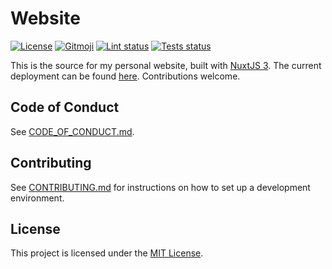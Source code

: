 # Website

[![License](https://img.shields.io/github/license/EdwinChang24/website)](./LICENSE)
[![Gitmoji](https://img.shields.io/badge/gitmoji-%20😜%20😍-FFDD67.svg)](https://gitmoji.dev)
[![Lint status](https://github.com/EdwinChang24/website/actions/workflows/lint.yml/badge.svg)](https://github.com/EdwinChang24/website/actions/workflows/lint.yml)
[![Tests status](https://github.com/EdwinChang24/website/actions/workflows/tests.yml/badge.svg)](https://github.com/EdwinChang24/website/actions/workflows/tests.yml)

This is the source for my personal website, built with [NuxtJS 3](https://v3.nuxtjs.org/). The current deployment can be found [here](https://edwinchang.vercel.app). Contributions welcome.

## Code of Conduct

See [CODE_OF_CONDUCT.md](./CODE_OF_CONDUCT.md).

## Contributing

See [CONTRIBUTING.md](./CONTRIBUTING.md) for instructions on how to set up a development environment.

## License

This project is licensed under the [MIT License](./LICENSE).
